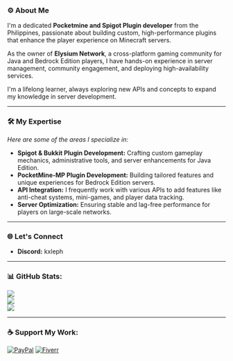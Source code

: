 ### ⚙️ About Me

I'm a dedicated **Pocketmine and Spigot Plugin developer** from the Philippines, passionate about building custom, high-performance plugins that enhance the player experience on Minecraft servers.

As the owner of **Elysium Network**, a cross-platform gaming community for Java and Bedrock Edition players, I have hands-on experience in server management, community engagement, and deploying high-availability services.

I'm a lifelong learner, always exploring new APIs and concepts to expand my knowledge in server development.

-----

### 🛠️ My Expertise

*Here are some of the areas I specialize in:*

  - **Spigot & Bukkit Plugin Development:** Crafting custom gameplay mechanics, administrative tools, and server enhancements for Java Edition.
  - **PocketMine-MP Plugin Development:** Building tailored features and unique experiences for Bedrock Edition servers.
  - **API Integration:** I frequently work with various APIs to add features like anti-cheat systems, mini-games, and player data tracking.
  - **Server Optimization:** Ensuring stable and lag-free performance for players on large-scale networks.

-----

### 🌐 Let's Connect

  - **Discord:** kxleph

-----

### 📊 GitHub Stats:
![](https://github-readme-stats.vercel.app/api?username=kxle0801&theme=dark&hide_border=false&include_all_commits=false&count_private=false)<br/>
![](https://github-readme-streak-stats.herokuapp.com/?user=kxle0801&theme=dark&hide_border=false)<br/>
![](https://github-readme-stats.vercel.app/api/top-langs/?username=kxle0801&theme=dark&hide_border=false&include_all_commits=false&count_private=false&layout=compact)

-----

### ☕ Support My Work:
[![PayPal](https://img.shields.io/badge/PayPal-00457C?style=for-the-badge&logo=paypal&logoColor=white)](https://paypal.me/lucatile)
[![Fiverr](https://img.shields.io/badge/Fiverr-1DBF73?style=for-the-badge&logo=fiverr&logoColor=white)]([https://www.fiverr.com/your_username_here](https://www.fiverr.com/s/8z2kEXz))
